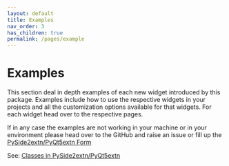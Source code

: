 ```yaml
---
layout: default
title: Examples
nav_order: 3
has_children: true
permalink: /pages/example
---
```


# Examples

This section deal in depth examples of each new widget introduced by this package. Examples include how to use the respective widgets in your projects and all the customization options available for that widgets. For each widget head over to the respective pages.

If in any case the examples are not working in your machine or in your environment please head over to the GitHub and raise an issue or fill up the [PySide2extn/PyQt5extn Form](https://forms.gle/yfKVK85sLLMJMCfJA)

See: [Classes in PySide2extn/PyQt5extn](/pages/classes)
